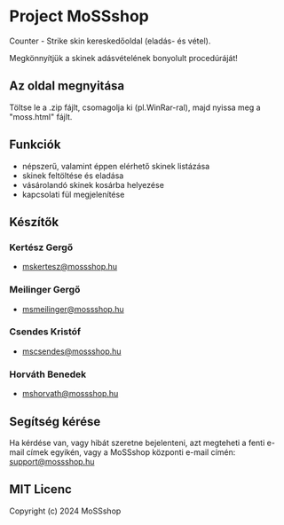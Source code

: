 # Project MoSSshop
Counter - Strike skin kereskedőoldal (eladás- és vétel).
 
Megkönnyítjük a skinek adásvételének bonyolult procedúráját!

## Az oldal megnyitása
Töltse le a .zip fájlt, csomagolja ki (pl.WinRar-ral), majd nyissa meg a "moss.html" fájlt.

## Funkciók
* népszerű, valamint éppen elérhető skinek listázása
* skinek feltöltése és eladása
* vásárolandó skinek kosárba helyezése
* kapcsolati fül megjelenítése

## Készítők
### Kertész Gergő
* mskertesz@mossshop.hu
### Meilinger Gergő
* msmeilinger@mossshop.hu
### Csendes Kristóf
* mscsendes@mossshop.hu
### Horváth Benedek
* mshorvath@mossshop.hu

## Segítség kérése
Ha kérdése van, vagy hibát szeretne bejelenteni, azt megteheti a fenti e-mail címek egyikén, vagy a MoSSshop központi e-mail címén: support@mossshop.hu

## MIT Licenc
Copyright (c) 2024 MoSSshop
